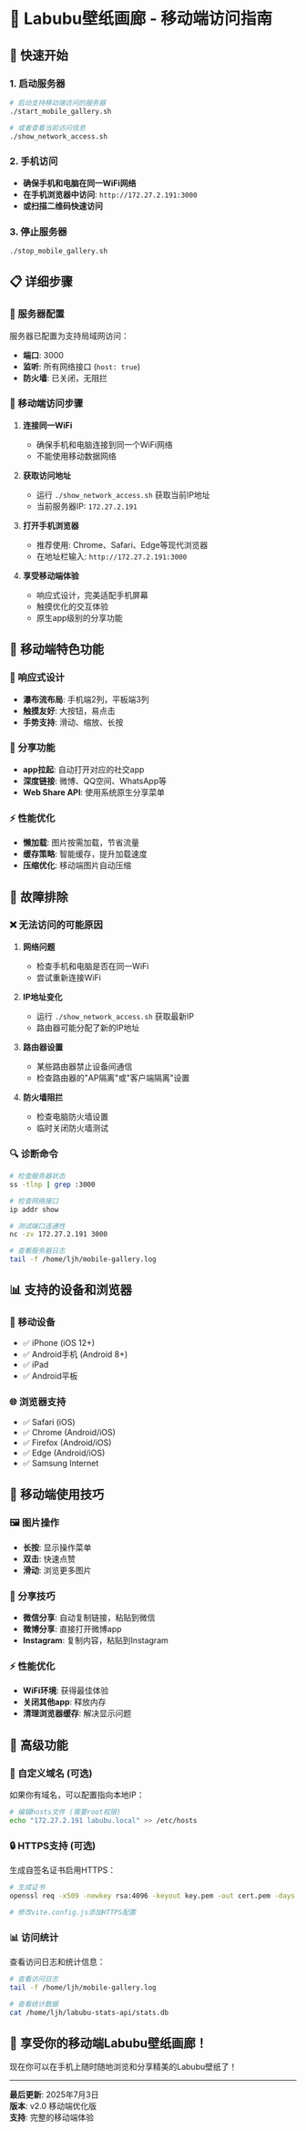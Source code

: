 # 📱 Labubu壁纸画廊 - 移动端访问指南

## 🚀 快速开始

### 1. 启动服务器
```bash
# 启动支持移动端访问的服务器
./start_mobile_gallery.sh

# 或者查看当前访问信息
./show_network_access.sh
```

### 2. 手机访问
- **确保手机和电脑在同一WiFi网络**
- **在手机浏览器中访问**: `http://172.27.2.191:3000`
- **或扫描二维码快速访问**

### 3. 停止服务器
```bash
./stop_mobile_gallery.sh
```

## 📋 详细步骤

### 🔧 服务器配置
服务器已配置为支持局域网访问：
- **端口**: 3000
- **监听**: 所有网络接口 (`host: true`)
- **防火墙**: 已关闭，无阻拦

### 📱 移动端访问步骤

1. **连接同一WiFi**
   - 确保手机和电脑连接到同一个WiFi网络
   - 不能使用移动数据网络

2. **获取访问地址**
   - 运行 `./show_network_access.sh` 获取当前IP地址
   - 当前服务器IP: `172.27.2.191`

3. **打开手机浏览器**
   - 推荐使用: Chrome、Safari、Edge等现代浏览器
   - 在地址栏输入: `http://172.27.2.191:3000`

4. **享受移动端体验**
   - 响应式设计，完美适配手机屏幕
   - 触摸优化的交互体验
   - 原生app级别的分享功能

## 🎯 移动端特色功能

### 📱 响应式设计
- **瀑布流布局**: 手机端2列，平板端3列
- **触摸友好**: 大按钮，易点击
- **手势支持**: 滑动、缩放、长按

### 🚀 分享功能
- **app拉起**: 自动打开对应的社交app
- **深度链接**: 微博、QQ空间、WhatsApp等
- **Web Share API**: 使用系统原生分享菜单

### ⚡ 性能优化
- **懒加载**: 图片按需加载，节省流量
- **缓存策略**: 智能缓存，提升加载速度
- **压缩优化**: 移动端图片自动压缩

## 🔧 故障排除

### ❌ 无法访问的可能原因

1. **网络问题**
   - 检查手机和电脑是否在同一WiFi
   - 尝试重新连接WiFi

2. **IP地址变化**
   - 运行 `./show_network_access.sh` 获取最新IP
   - 路由器可能分配了新的IP地址

3. **路由器设置**
   - 某些路由器禁止设备间通信
   - 检查路由器的"AP隔离"或"客户端隔离"设置

4. **防火墙阻拦**
   - 检查电脑防火墙设置
   - 临时关闭防火墙测试

### 🔍 诊断命令

```bash
# 检查服务器状态
ss -tlnp | grep :3000

# 检查网络接口
ip addr show

# 测试端口连通性
nc -zv 172.27.2.191 3000

# 查看服务器日志
tail -f /home/ljh/mobile-gallery.log
```

## 📊 支持的设备和浏览器

### 📱 移动设备
- ✅ iPhone (iOS 12+)
- ✅ Android手机 (Android 8+)
- ✅ iPad
- ✅ Android平板

### 🌐 浏览器支持
- ✅ Safari (iOS)
- ✅ Chrome (Android/iOS)
- ✅ Firefox (Android/iOS)
- ✅ Edge (Android/iOS)
- ✅ Samsung Internet

## 🎪 移动端使用技巧

### 🖼️ 图片操作
- **长按**: 显示操作菜单
- **双击**: 快速点赞
- **滑动**: 浏览更多图片

### 📱 分享技巧
- **微信分享**: 自动复制链接，粘贴到微信
- **微博分享**: 直接打开微博app
- **Instagram**: 复制内容，粘贴到Instagram

### ⚡ 性能优化
- **WiFi环境**: 获得最佳体验
- **关闭其他app**: 释放内存
- **清理浏览器缓存**: 解决显示问题

## 🌟 高级功能

### 🔗 自定义域名 (可选)
如果你有域名，可以配置指向本地IP：
```bash
# 编辑hosts文件 (需要root权限)
echo "172.27.2.191 labubu.local" >> /etc/hosts
```

### 🔒 HTTPS支持 (可选)
生成自签名证书启用HTTPS：
```bash
# 生成证书
openssl req -x509 -newkey rsa:4096 -keyout key.pem -out cert.pem -days 365 -nodes

# 修改vite.config.js添加HTTPS配置
```

### 📊 访问统计
查看访问日志和统计信息：
```bash
# 查看访问日志
tail -f /home/ljh/mobile-gallery.log

# 查看统计数据
cat /home/ljh/labubu-stats-api/stats.db
```

## 🎉 享受你的移动端Labubu壁纸画廊！

现在你可以在手机上随时随地浏览和分享精美的Labubu壁纸了！

---

**最后更新**: 2025年7月3日  
**版本**: v2.0 移动端优化版  
**支持**: 完整的移动端体验
